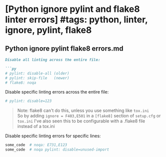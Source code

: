 # [Python ignore pylint and flake8 linter errors] #tags: python, linter, ignore, pylint, flake8

## Python ignore pylint flake8 errors.md

```markdown
Disable all linting across the entire file:

```py
# pylint: disable-all (older)
# pylint: skip-file   (newer)
# flake8: noqa
```

Disable specific linting errors across the entire file:

```py
# pylint: disable=123
```

> Note: flake8 can't do this, unless you use something like `tox.ini`  
> So by adding `ignore = F403,E501` in a `[flake8]` section of `setup.cfg` or `tox.ini`
> I've also seen this to be configurable with a .flake8 file instead of a tox.ini

Disable specific linting errors for specific lines:

```py
some_code  # noqa: E731,E123
some_code  # noqa pylint: disable=unused-import
```
```

